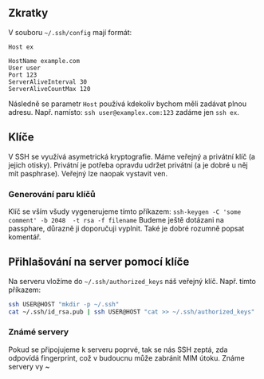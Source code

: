 ## Zkratky

V souboru `~/.ssh/config` mají formát:

```
Host ex

HostName example.com
User user
Port 123
ServerAliveInterval 30
ServerAliveCountMax 120
```

Následně se parametr `Host` používá kdekoliv bychom měli zadávat plnou adresu. Např. namísto: `ssh user@examplex.com:123` zadáme jen `ssh ex`.

## Klíče

V SSH se využívá asymetrická kryptografie. Máme veřejný a privátní klíč (a jejich otisky). Privátní je potřeba opravdu udržet privátní (a je dobré u něj mít pasphrase). Veřejný lze naopak vystavit ven.

### Generování paru klíčů
Klíč se vším všudy vygenerujeme tímto příkazem:
`ssh-keygen -C 'some comment' -b 2048  -t rsa -f filename`
Budeme ještě dotázani na passphare, důrazně ji doporučuji vyplnit. Také je dobré rozumně popsat komentář.


## Přihlašování na server pomocí klíče
Na serveru vložíme do `~/.ssh/authorized_keys` náš veřejný klíč. Např. tímto příkazem:
```bash
ssh USER@HOST "mkdir -p ~/.ssh"
cat ~/.ssh/id_rsa.pub | ssh USER@HOST "cat >> ~/.ssh/authorized_keys"
```
### Známé servery
Pokud se připojujeme k serveru poprvé, tak se nás SSH zeptá, zda odpovídá fingerprint, což v budoucnu může zabránit MIM útoku. Známe servery vy
~                             
